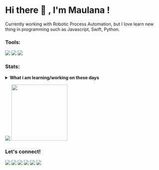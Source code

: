 # Hi there 👋 , I'm Maulana !
Currently working with Robotic Process Automation, but I love learn new thing in programming such as Javascript, Swift, Python.  

### Tools:
<p>
    <img src="https://img.shields.io/badge/OS-Windows-blue?&logo=windows" />
    <img src="https://img.shields.io/badge/Android-Studio-blue?&logo=androidstudio" />
<!--     <img src="https://img.shields.io/badge/IDE-Xcode-blue?&logo=xcode" /> -->
    <img src="https://img.shields.io/badge/Text%20Editor-Visual%20Studio%20Code-blue?&logo=visual%20studio%20code&logoColor=blue" />
</p>

### Stats:
<details>
 <summary><strong>What i am learning/working on these days</strong></summary>
<!--     - 🔭 I’m currently working on RPA </br> -->
    - 🌱 I'm still at the stage of learning programming</br>
<!--     - 🌱 I’m currently learning Python,SwiftUI and UIKit </br> -->
<!--     - 👯 I’m looking to collaborate on Automation Project, Mobile Apps. </br> -->
    - 🤔 I’m looking for help with master of programming. hehe </br>
    - 💬 Ask me about anything.</br>
    - 📫 How to reach me: <a href="maulanalana363@gmail.com">Email me!</a>  </br>
    - 😄 Pronouns: He/Him </br>
    - ⚡ Fun fact: ... </br>
</details>
<p>
    <img src="https://github-readme-stats.vercel.app/api?username=maraiz&hide=contribs,prs&show_icons=true&hide_border=true&title_color=000" />
    <img src="https://github-readme-stats.vercel.app/api/top-langs/?username=maraiz&layout=compact" height=180 />
</p>

### Let's connect!
<p>
    <a href="#" target="blank"><img src="https://img.shields.io/badge/Website-Coming Soon-green?" /></a>
    <a href="https://www.facebook.com/maulana.n.anugerah" target="blank"><img src="https://img.shields.io/badge/Maulana Nurfaizi Anugerah-30302f?style=flat&logo=facebook" /></a>
<!--     <a href="#" target="blank"><img src="https://img.shields.io/badge/nama-30302f?style=flat&logo=medium" /></a> -->
    <a href="https://instagram.com/maulananurfaizi?igshid=MzMyNGUyNmU2YQ==" target="blank"><img src="https://img.shields.io/badge/@maulananurfaizi_-30302f?style=flat&logo=instagram" /></a>
<!--     <a href="https://www.youtube.com/@maulagamerz1605" target="blank"><img src="https://img.shields.io/badge/Maula GamerZ_-30302f?style=flat&logo=youtube" /></a> -->
        <a href="#" target="blank"><img src="https://img.shields.io/badge/marai7_-30302f?style=flat&logo=discord" /></a>
    <a href="https://twitter.com/AnakBudiman4" target="blank"><img src="https://img.shields.io/badge/@AnakBudiman04_-30302f?style=flat&logo=x" /></a>
    <a href="https://github.com/Maraiz" target="blank"><img src="https://img.shields.io/badge/Maraiz_-30302f?style=flat&logo=github" /></a>
<!--     <a href="#" target="blank"><img src="https://ionicabizau.github.io/badges/paypal.svg" /></a> -->
</p>

<!--
**bagusfe/bagusfe** is a ✨ _special_ ✨ repository because its `README.md` (this file) appears on your GitHub profile.

Here are some ideas to get you started:

- 🔭 I’m currently working on ...
- 🌱 I’m currently learning ...
- 👯 I’m looking to collaborate on ...
- 🤔 I’m looking for help with ...
- 💬 Ask me about ...
- 📫 How to reach me: ...
- 😄 Pronouns: ...
- ⚡ Fun fact: ...
-->
